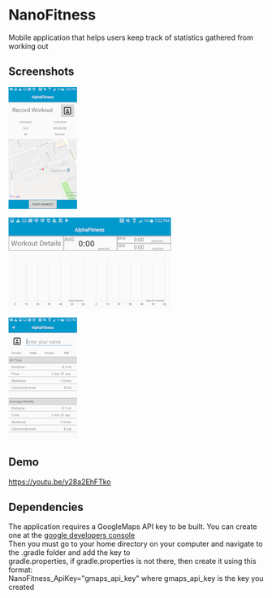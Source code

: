 # NanoFitness

 Mobile application that helps users keep track of statistics gathered from working out

## Screenshots

 ![Record Screen](./images/RecordActivity.png)
 
 ![Workout Details Screen](./images/WorkoutDetails.png)
 
 ![Profile Screen](./images/ProfileActivity.png)
 
## Demo
 
 https://youtu.be/y28a2EhFTko
 
## Dependencies

The application requires a GoogleMaps API key to be built. You can create one at the [google developers console](console.developers.google.com) </br>
Then you must go to your home directory on your computer and navigate to the .gradle folder and add the key to </br>
gradle.properties, if gradle.properties is not there, then create it using this format: </br>
NanoFitness_ApiKey="gmaps_api_key" where gmaps_api_key is the key you created </br>